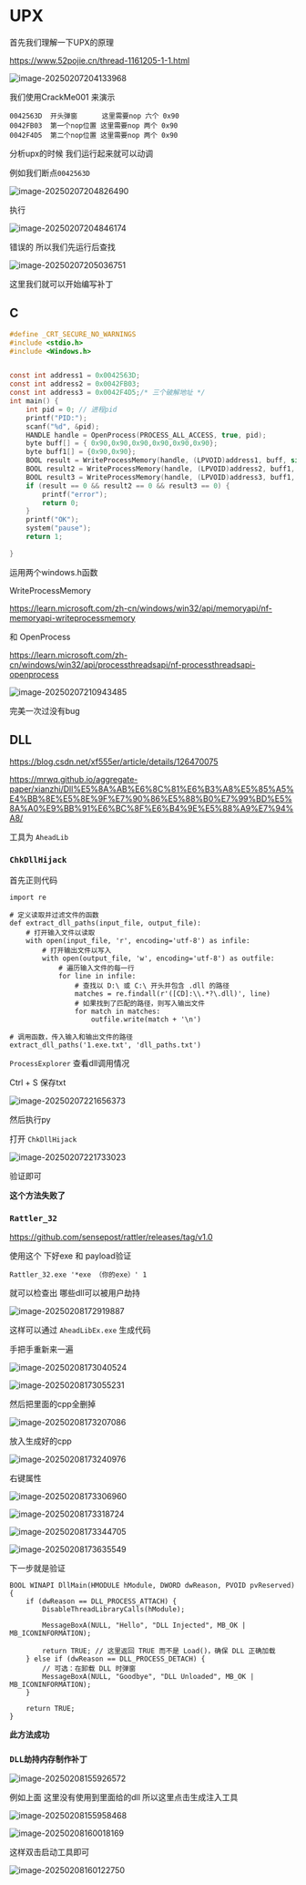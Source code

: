 # UPX

首先我们理解一下UPX的原理

https://www.52pojie.cn/thread-1161205-1-1.html

![image-20250207204133968](https://raw.githubusercontent.com/Xioaruan912/pic/main/image-20250207204133968.png)

我们使用CrackMe001 来演示

```
0042563D  开头弹窗      这里需要nop 六个 0x90
0042FB03  第一个nop位置 这里需要nop 两个 0x90
0042F4D5  第二个nop位置 这里需要nop 两个 0x90
```

分析upx的时候 我们运行起来就可以动调

例如我们断点`0042563D`

![image-20250207204826490](https://raw.githubusercontent.com/Xioaruan912/pic/main/image-20250207204826490.png)

执行

![image-20250207204846174](https://raw.githubusercontent.com/Xioaruan912/pic/main/image-20250207204846174.png)

错误的 所以我们先运行后查找

![image-20250207205036751](https://raw.githubusercontent.com/Xioaruan912/pic/main/image-20250207205036751.png)

这里我们就可以开始编写补丁

## C

```C
#define _CRT_SECURE_NO_WARNINGS
#include <stdio.h>
#include <Windows.h>


const int address1 = 0x0042563D;
const int address2 = 0x0042FB03;
const int address3 = 0x0042F4D5;/* 三个破解地址 */
int main() {
	int pid = 0; // 进程pid
	printf("PID:");
	scanf("%d", &pid);
	HANDLE handle = OpenProcess(PROCESS_ALL_ACCESS, true, pid);
	byte buff[] = { 0x90,0x90,0x90,0x90,0x90,0x90};
	byte buff1[] = {0x90,0x90};
	BOOL result = WriteProcessMemory(handle, (LPVOID)address1, buff, sizeof(buff), NULL);
	BOOL result2 = WriteProcessMemory(handle, (LPVOID)address2, buff1, sizeof(buff1), NULL);
	BOOL result3 = WriteProcessMemory(handle, (LPVOID)address3, buff1, sizeof(buff1), NULL);
	if (result == 0 && result2 == 0 && result3 == 0) {
		printf("error");
		return 0;
	}
	printf("OK");
	system("pause");
	return 1;
	
}
```

运用两个windows.h函数

WriteProcessMemory

https://learn.microsoft.com/zh-cn/windows/win32/api/memoryapi/nf-memoryapi-writeprocessmemory

 和 OpenProcess

https://learn.microsoft.com/zh-cn/windows/win32/api/processthreadsapi/nf-processthreadsapi-openprocess

![image-20250207210943485](https://raw.githubusercontent.com/Xioaruan912/pic/main/image-20250207210943485.png)

完美一次过没有bug

## DLL

https://blog.csdn.net/xf555er/article/details/126470075

https://mrwq.github.io/aggregate-paper/xianzhi/Dll%E5%8A%AB%E6%8C%81%E6%B3%A8%E5%85%A5%E4%BB%8E%E5%8E%9F%E7%90%86%E5%88%B0%E7%99%BD%E5%8A%A0%E9%BB%91%E6%BC%8F%E6%B4%9E%E5%88%A9%E7%94%A8/

工具为 `AheadLib`

### `ChkDllHijack` 

首先正则代码

```
import re

# 定义读取并过滤文件的函数
def extract_dll_paths(input_file, output_file):
    # 打开输入文件以读取
    with open(input_file, 'r', encoding='utf-8') as infile:
        # 打开输出文件以写入
        with open(output_file, 'w', encoding='utf-8') as outfile:
            # 遍历输入文件的每一行
            for line in infile:
                # 查找以 D:\ 或 C:\ 开头并包含 .dll 的路径
                matches = re.findall(r'([CD]:\\.*?\.dll)', line)
                # 如果找到了匹配的路径，则写入输出文件
                for match in matches:
                    outfile.write(match + '\n')

# 调用函数，传入输入和输出文件的路径
extract_dll_paths('1.exe.txt', 'dll_paths.txt')
```

`ProcessExplorer` 查看dll调用情况

Ctrl + S 保存txt

![image-20250207221656373](https://raw.githubusercontent.com/Xioaruan912/pic/main/image-20250207221656373.png)

然后执行py 

打开 `ChkDllHijack` 

![image-20250207221733023](https://raw.githubusercontent.com/Xioaruan912/pic/main/image-20250207221733023.png)

验证即可

**这个方法失败了**

### `Rattler_32`

https://github.com/sensepost/rattler/releases/tag/v1.0

使用这个 下好exe 和 payload验证

```
Rattler_32.exe '*exe （你的exe）' 1
```

就可以检查出 哪些dll可以被用户劫持

![image-20250208172919887](https://raw.githubusercontent.com/Xioaruan912/pic/main/image-20250208172919887.png)

这样可以通过 `AheadLibEx.exe` 生成代码

手把手重新来一遍

![image-20250208173040524](https://raw.githubusercontent.com/Xioaruan912/pic/main/image-20250208173040524.png)

![image-20250208173055231](https://raw.githubusercontent.com/Xioaruan912/pic/main/image-20250208173055231.png)

然后把里面的cpp全删掉

![image-20250208173207086](https://raw.githubusercontent.com/Xioaruan912/pic/main/image-20250208173207086.png)

放入生成好的cpp

![image-20250208173240976](https://raw.githubusercontent.com/Xioaruan912/pic/main/image-20250208173240976.png)

右键属性

![image-20250208173306960](https://raw.githubusercontent.com/Xioaruan912/pic/main/image-20250208173306960.png)

![image-20250208173318724](https://raw.githubusercontent.com/Xioaruan912/pic/main/image-20250208173318724.png)

![image-20250208173344705](https://raw.githubusercontent.com/Xioaruan912/pic/main/image-20250208173344705.png)

![image-20250208173635549](https://raw.githubusercontent.com/Xioaruan912/pic/main/image-20250208173635549.png)

下一步就是验证

```
BOOL WINAPI DllMain(HMODULE hModule, DWORD dwReason, PVOID pvReserved) {
    if (dwReason == DLL_PROCESS_ATTACH) {
        DisableThreadLibraryCalls(hModule);

        MessageBoxA(NULL, "Hello", "DLL Injected", MB_OK | MB_ICONINFORMATION);

        return TRUE; // 这里返回 TRUE 而不是 Load()，确保 DLL 正确加载
    } else if (dwReason == DLL_PROCESS_DETACH) {
        // 可选：在卸载 DLL 时弹窗
        MessageBoxA(NULL, "Goodbye", "DLL Unloaded", MB_OK | MB_ICONINFORMATION);
    }

    return TRUE;
}

```

**此方法成功**

### `DLL劫持内存制作补丁`

![image-20250208155926572](https://raw.githubusercontent.com/Xioaruan912/pic/main/image-20250208155926572.png)

例如上面 这里没有使用到里面给的dll 所以这里点击生成注入工具

![image-20250208155958468](https://raw.githubusercontent.com/Xioaruan912/pic/main/image-20250208155958468.png)

![image-20250208160018169](https://raw.githubusercontent.com/Xioaruan912/pic/main/image-20250208160018169.png)

这样双击启动工具即可

![image-20250208160122750](https://raw.githubusercontent.com/Xioaruan912/pic/main/image-20250208160122750.png)


